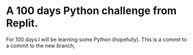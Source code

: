 # A 100 days Python challenge from Replit.

For 100 days I will be learning some Python (hopefully).
This is a commit to a commit to the new branch,